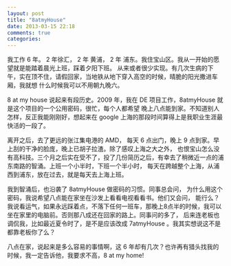 ```yaml
---
layout: post
title: "8atmyHouse"
date: 2013-03-15 22:18
comments: true
categories: 
---
```


我工作 6 年。 2 年徐汇， 2 年 黄浦， 2 年 浦东。我住宝山区。我从一开始的愿望就是能踏着晨光上班，踩着夕阳下班。
从来或者很少实现。有几次生病的下午，实在顶不住，请假回家，当地铁从地下穿入高空的时候，晴脆的阳光撒进车厢，我就想
什么时候我可以不用朝九晚六。

8 at my house 说起来有段历史。2009 年，我在 DE 项目工作，8atmyHouse 就是这个项目的一个公用密码，很忙，每个人都希望
晚上八点能到家。不知道别人怎样，反正我能刚刚好，想起来在 google 上海的那段时间算得上是我职业生涯最快活的一段了。

离开之后，去了更远的张江集电港的 AMD， 每天 6 点出门，晚上 9 点到家。早上刮的干净的脸庞，晚上已胡子拉渣。除了感叹上海之大之外，
也恨宝山怎么没有高科技。三个月之后实在受不了，投了几份简历之后，有幸去了稍微近一点的浦东南路的智涌。上班一个小半时，下班一个半小时，
每天在跨越整个上海，从浦西到浦东，放在过去，就是每天去上海上班。

我到智涌后，也沿袭了 8atmyHouse 做密码的习惯。同事总会问， 为什么用这个密码，我说希望八点能在家坐在沙发上看看电视看看书。他们又会问，
能行么？我说看运气，如果永远踩着点，不落下任何一班车，那晚上8点半的时候，我可以坐在家里的电脑前。否则那八成还在回家的路上。同事问的多了，
后来连老板也调侃我，比如最近夏令时了，是不是应该改成 7atmyHouse 。我其实想说这不是都靠老板你了么？

八点在家，说起来是多么容易的事情啊，这 6 年却有几次？也许再有猎头找我的时候，我一定告诉他，我要求不高，8 at my home!

